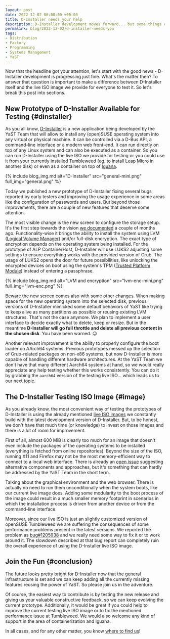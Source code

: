 ```yaml
---
layout: post
date: 2022-12-02 06:00:00 +00:00
title: D-Installer needs your help
description: D-Installer development moves forward... but some things could be better
permalink: blog/2022-12-02/d-installer-needs-you
tags:
- Distribution
- Factory
- Programming
- Systems Management
- YaST
---
```


Now that the headline got your attention, let's start with the good news - D-Installer development
is progressing just fine. What's the matter then? To answer that question is important to make a
difference between D-Installer itself and the live ISO image we provide for everyone to test it.
So let's break this post into sections.

## New Prototype of D-Installer Available for Testing {#dinstaller}

As you all know, [D-Installer](https://github.com/yast/d-installer) is a new application being
developed by the YaST Team that will allow to install any (open)SUSE operating system into any
virtual or physical machine. It can be controlled via a D-Bus API, a command-line interface or a
modern web front-end. It can run directly on top of any Linux system and can also be executed as a
container. So you can run D-Installer using the live ISO we provide for testing or you could use it
from your currently installed Tumbleweed (eg. to install Leap Micro in another disk) or even as a
container on top of [Iguana](https://github.com/aaannz/iguana).

{% include blog_img.md alt="D-Installer" src="general-mini.png" full_img="general.png" %}

Today we published a new prototype of D-Installer fixing several bugs reported by early testers
and improving the usage experience in some areas like the configuration of passwords and users.
But beyond those improvements, there are a couple of new features that deserve some attention.

The most visible change is the new screen to configure the storage setup. It's the first step
towards the vision [we
documented](https://github.com/yast/d-installer/blob/master/doc/storage_ui.md) a couple of months
ago. Functionality-wise it brings the ability to install the system using LVM ([Logical Volume
Manager](https://en.wikipedia.org/wiki/Logical_Volume_Manager_(Linux))) and/or full-disk
encryption. The exact type of encryption depends on the operating system being installed. For the
prototype of ALP ContainerHost, D-Installer will use LUKS2 adjusting some settings to ensure
everything works with the provided version of Grub. The usage of LUKS2 opens the door for future
possibilities, like unlocking the encrypted devices on boot using the system's TPM ([Trusted Platform
Module](https://en.wikipedia.org/wiki/Trusted_Platform_Module)) instead of entering a passphrase.

{% include blog_img.md alt="LVM and encryption" src="lvm-enc-mini.png" full_img="lvm-enc.png" %}

Beware the new screen comes also with some other changes. When making space for the new operating
system into the selected disk, previous versions of D-Installer mimicked some default behaviors of
YaST like trying to keep alive as many partitions as possible or reusing existing LVM
structures. That's not the case anymore. We plan to implement a user interface to decide exactly
what to delete, keep or resize. But in the meantime **D-Installer will go full throttle and delete
all previous content in the chosen disk**. You have been warned. :wink:

Another relevant improvement is the ability to properly configure the boot loader on AArch64
systems. Previous prototypes messed up the selection of Grub-related packages on non-x86 systems,
but now D-Installer is more capable of handling different hardware architectures. At the YaST Team
we don't have that many different Aarch64 systems at hand, so we would really appreciate any help
testing whether this works consistently. You can do it by grabbing the `aarch64` version of the
testing live ISO... which leads us to our next topic.

## The D-Installer Testing ISO Image {#image}

As you already know, the most convenient way of testing the prototypes of D-Installer is using the
already mentioned [live ISO images](https://github.com/yast/d-installer#live-iso-image) we
constantly build with the latest development version of D-Installer. But, to be honest, we don't
have that much time (or knowledge) to invest on those images and there is a lot of room for
improvement.

First of all, almost 600 MiB is clearly too much for an image that doesn't even include the
packages of the operating systems to be installed (everything is fetched from online repositories).
Beyond the size of the ISO, running X11 and Firefox may not be the most memory-efficient way to
connect to a local web interface. There is already an [open
issue](https://github.com/yast/d-installer/issues/341) suggesting alternative components and
approaches, but it's something that can hardly be addressed by the YaST Team in the short term.

Talking about the graphical environment and the web browser. There is actually no need to run them
unconditionally when the system boots, like our current live image does. Adding some modularity to
the boot process of the image could result in a much smaller memory footprint in scenarios in which
the installation process is driven from another device or from the command-line interface.

Moreover, since our live ISO is just an slightly customized version of openSUSE Tumbleweed we are
suffering the consequences of some performance problems present in the latest versions. We reported
the problem as [bug#1205938](https://bugzilla.suse.com/show_bug.cgi?id=1205938) and we really need
some way to fix it or to work around it. The slowdown described at that bug report can completely
ruin the overall experience of using the D-Installer live ISO image.

## Join the Fun {#conclusion}

The future looks pretty bright for D-Installer now that the general infrastructure is set and we can
keep adding all the currently missing features reusing the power of YaST. So please join us in the
adventure.

Of course, the easiest way to contribute is by testing the new release and giving us your valuable
constructive feedback, so we can keep evolving the current prototype. Additionally, it would be great
if you could help to improve the current testing live ISO image or to fix the mentioned performance
issue at Tumbleweed. We would also welcome any kind of support in the area of containerization and
Iguana.

In all cases, and for any other matter, you know [where to find
us](https://github.com/yast/d-installer/blob/master/CONTRIBUTING.md)!
